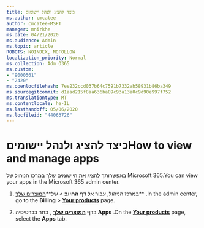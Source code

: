 ```yaml
---
title: כיצד להציג ולנהל יישומים
ms.author: cmcatee
author: cmcatee-MSFT
manager: mnirkhe
ms.date: 04/21/2020
ms.audience: Admin
ms.topic: article
ROBOTS: NOINDEX, NOFOLLOW
localization_priority: Normal
ms.collection: Adm_O365
ms.custom:
- "9000561"
- "2420"
ms.openlocfilehash: 7ee232ccd037b64c7591b7332ab58931b86ba349
ms.sourcegitcommit: d1aad215f8aa636ba89c93a13a0c9d90e997f752
ms.translationtype: MT
ms.contentlocale: he-IL
ms.lasthandoff: 05/06/2020
ms.locfileid: "44063726"
---
```

# <a name="how-to-view-and-manage-apps"></a><span data-ttu-id="91533-102">כיצד להציג ולנהל יישומים</span><span class="sxs-lookup"><span data-stu-id="91533-102">How to view and manage apps</span></span>

<span data-ttu-id="91533-103">באפשרותך להציג את היישומים שלך במרכז הניהול של Microsoft 365.</span><span class="sxs-lookup"><span data-stu-id="91533-103">You can view your apps in the Microsoft 365 admin center.</span></span> 

1. <span data-ttu-id="91533-104">במרכז הניהול, עבור אל דף **החיוב** > של**[המוצרים שלך](https://go.microsoft.com/fwlink/p/?linkid=842054)** .</span><span class="sxs-lookup"><span data-stu-id="91533-104">In the admin center, go to the **Billing** > **[Your products](https://go.microsoft.com/fwlink/p/?linkid=842054)** page.</span></span>

2. <span data-ttu-id="91533-105">בדף **[המוצרים שלך](https://go.microsoft.com/fwlink/p/?linkid=842054)** , בחר בכרטיסיה **Apps** .</span><span class="sxs-lookup"><span data-stu-id="91533-105">On the **[Your products](https://go.microsoft.com/fwlink/p/?linkid=842054)** page, select the **Apps** tab.</span></span>